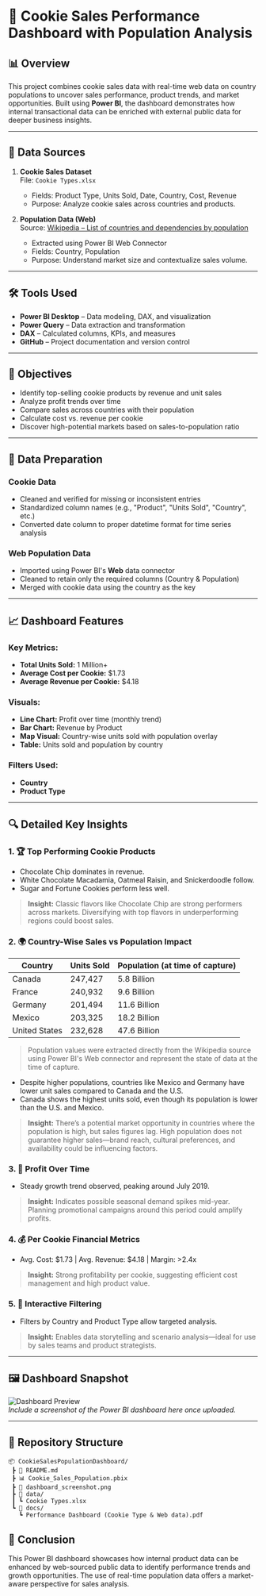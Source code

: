 
# 🍪 Cookie Sales Performance Dashboard with Population Analysis

## 📊 Overview

This project combines cookie sales data with real-time web data on country populations to uncover sales performance, product trends, and market opportunities. Built using **Power BI**, the dashboard demonstrates how internal transactional data can be enriched with external public data for deeper business insights.

---

## 📂 Data Sources

1. **Cookie Sales Dataset**  
   File: `Cookie Types.xlsx`  
   - Fields: Product Type, Units Sold, Date, Country, Cost, Revenue  
   - Purpose: Analyze cookie sales across countries and products.

2. **Population Data (Web)**  
   Source: [Wikipedia – List of countries and dependencies by population](https://en.wikipedia.org/wiki/List_of_countries_and_dependencies_by_population)  
   - Extracted using Power BI Web Connector  
   - Fields: Country, Population  
   - Purpose: Understand market size and contextualize sales volume.

---

## 🛠 Tools Used

- **Power BI Desktop** – Data modeling, DAX, and visualization  
- **Power Query** – Data extraction and transformation  
- **DAX** – Calculated columns, KPIs, and measures  
- **GitHub** – Project documentation and version control

---

## 🎯 Objectives

- Identify top-selling cookie products by revenue and unit sales  
- Analyze profit trends over time  
- Compare sales across countries with their population  
- Calculate cost vs. revenue per cookie  
- Discover high-potential markets based on sales-to-population ratio

---

## 🧹 Data Preparation

### Cookie Data
- Cleaned and verified for missing or inconsistent entries
- Standardized column names (e.g., "Product", "Units Sold", "Country", etc.)
- Converted date column to proper datetime format for time series analysis

### Web Population Data
- Imported using Power BI's **Web** data connector
- Cleaned to retain only the required columns (Country & Population)
- Merged with cookie data using the country as the key

---

## 📈 Dashboard Features

### Key Metrics:
- **Total Units Sold:** 1 Million+  
- **Average Cost per Cookie:** $1.73  
- **Average Revenue per Cookie:** $4.18  

### Visuals:
- **Line Chart:** Profit over time (monthly trend)
- **Bar Chart:** Revenue by Product
- **Map Visual:** Country-wise units sold with population overlay
- **Table:** Units sold and population by country

### Filters Used:
- **Country**
- **Product Type**

---

## 🔍 Detailed Key Insights

### 1. 🏆 Top Performing Cookie Products
- Chocolate Chip dominates in revenue.
- White Chocolate Macadamia, Oatmeal Raisin, and Snickerdoodle follow.
- Sugar and Fortune Cookies perform less well.  
> **Insight:** Classic flavors like Chocolate Chip are strong performers across markets. Diversifying with top flavors in underperforming regions could boost sales.

### 2. 🌍 Country-Wise Sales vs Population Impact
| Country       | Units Sold | Population (at time of capture)   |
|---------------|------------|-----------------------------------|
| Canada        | 247,427    | 5.8 Billion                       |
| France        | 240,932    | 9.6 Billion                       |
| Germany       | 201,494    | 11.6 Billion                      |
| Mexico        | 203,325    | 18.2 Billion                      |
| United States | 232,628    | 47.6 Billion                      |

> Population values were extracted directly from the Wikipedia source using Power BI's Web connector and represent the state of data at the time of capture.

- Despite higher populations, countries like Mexico and Germany have lower unit sales compared to Canada and the U.S.
- Canada shows the highest units sold, even though its population is lower than the U.S. and Mexico.  
> **Insight:** There’s a potential market opportunity in countries where the population is high, but sales figures lag. High population does not guarantee higher sales—brand reach, cultural preferences, and availability could be influencing factors.

### 3. 📅 Profit Over Time
- Steady growth trend observed, peaking around July 2019.  
> **Insight:** Indicates possible seasonal demand spikes mid-year. Planning promotional campaigns around this period could amplify profits.

### 4. 💰 Per Cookie Financial Metrics
- Avg. Cost: $1.73 | Avg. Revenue: $4.18 | Margin: >2.4x  
> **Insight:** Strong profitability per cookie, suggesting efficient cost management and high product value.

### 5. 🧭 Interactive Filtering
- Filters by Country and Product Type allow targeted analysis.  
> **Insight:** Enables data storytelling and scenario analysis—ideal for use by sales teams and product strategists.

---

## 🖼️ Dashboard Snapshot

![Dashboard Preview](insert-screenshot-path.png)  
*Include a screenshot of the Power BI dashboard here once uploaded.*

---

## 📁 Repository Structure

```
📦 CookieSalesPopulationDashboard/
 ┣ 📄 README.md
 ┣ 📊 Cookie_Sales_Population.pbix
 ┣ 📸 dashboard_screenshot.png
 ┣ 📁 data/
 ┃ ┗ Cookie Types.xlsx
 ┗ 📁 docs/
   ┗ Performance Dashboard (Cookie Type & Web data).pdf
```
## 📌 Conclusion

This Power BI dashboard showcases how internal product data can be enhanced by web-sourced public data to identify performance trends and growth opportunities. The use of real-time population data offers a market-aware perspective for sales analysis.
